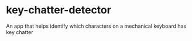# key-chatter-detector
An app that helps identify which characters on a mechanical keyboard has key chatter
